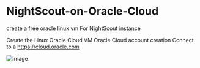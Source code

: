 # NightScout-on-Oracle-Cloud
create a free oracle linux vm For NightScout instance

Create the Linux Oracle Cloud VM
Oracle Cloud account creation
Connect to a https://cloud.oracle.com

![image](https://user-images.githubusercontent.com/96974624/196520302-e6d3a1e3-6bda-44c2-9692-7eb0099fe0e0.png)
